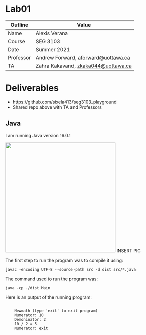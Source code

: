 <h1>Lab01</h1>

| Outline | Value |
| --- | --- |
| Name | Alexis Verana |
| Course | SEG 3103 |
| Date | Summer 2021 |
| Professor | Andrew Forward, aforward@uottawa.ca |
| TA | Zahra Kakavand, zkaka044@uottawa.ca |

<h1>Deliverables</h1>
<ul>
  <li>https://github.com/sixela413/seg3103_playground</li>
  <li>Shared repo above with TA and Professors
</li>
 </ul>
 
<h2>Java</h2>
<p>I am running Java version 16.0.1</p>
<p><img src="/lab01/assets/java_install.jpg" width="350">
INSERT PIC
  
<p>The first step to run the program was to compile it using:</p>
<code>javac -encoding UTF-8 --source-path src -d dist src/*.java</code>

<p>The command used to run the program was:</p>
<code>java -cp ./dist Main</code>

<p>Here is an putput of the running program:<p>
  <code>
    Newmath (type 'exit' to exit program)
    Numerator: 10
    Demoninator: 2
    10 / 2 = 5
    Numerator: exit
  </code>

  



